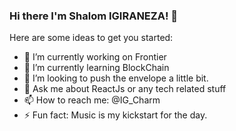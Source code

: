 ### Hi there I'm Shalom IGIRANEZA! 👋

Here are some ideas to get you started:

- 🔭 I’m currently working on Frontier
- 🌱 I’m currently learning BlockChain
- 👯 I’m looking to push the envelope a little bit.
- 💬 Ask me about ReactJs or any tech related stuff
- 📫 How to reach me: @IG_Charm
- ⚡ Fun fact: Music is my kickstart for the day.
